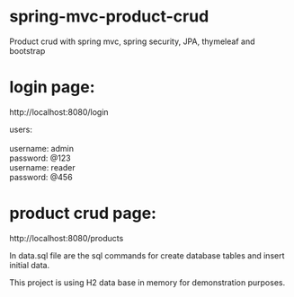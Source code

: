 # spring-mvc-product-crud
Product crud with spring mvc, spring security, JPA, thymeleaf and bootstrap

# login page:
http://localhost:8080/login

users:</br></br>
username: admin </br>
password: @123 </br>
username: reader </br> 
password: @456 </br>

# product crud page:
http://localhost:8080/products

In data.sql file are the sql commands for create database tables and insert initial data. 

This project is using H2 data base in memory for demonstration purposes.


